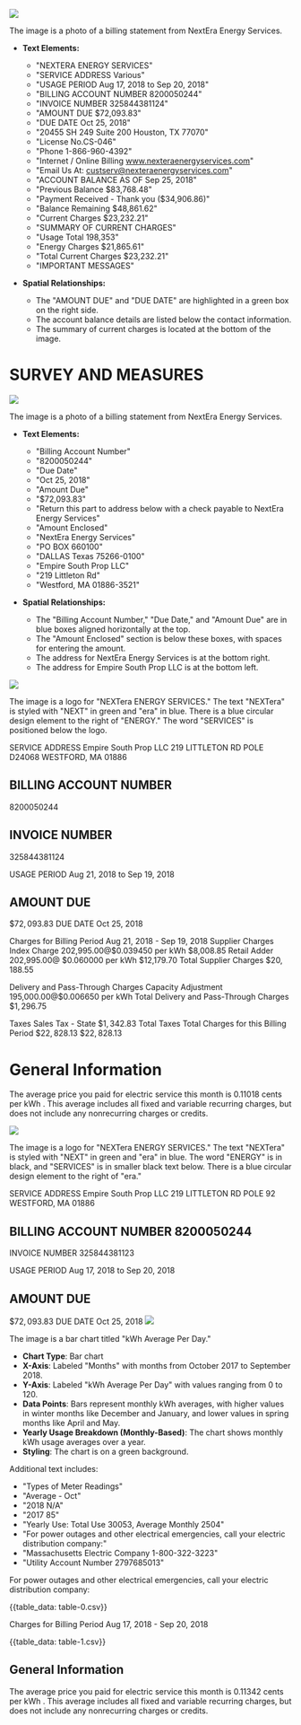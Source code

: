 ![](images/img-0.jpeg)

The image is a photo of a billing statement from NextEra Energy Services. 

- **Text Elements:**
  - "NEXTERA ENERGY SERVICES"
  - "SERVICE ADDRESS Various"
  - "USAGE PERIOD Aug 17, 2018 to Sep 20, 2018"
  - "BILLING ACCOUNT NUMBER 8200050244"
  - "INVOICE NUMBER 325844381124"
  - "AMOUNT DUE $72,093.83"
  - "DUE DATE Oct 25, 2018"
  - "20455 SH 249 Suite 200 Houston, TX 77070"
  - "License No.CS-046"
  - "Phone 1-866-960-4392"
  - "Internet / Online Billing www.nexteraenergyservices.com"
  - "Email Us At: custserv@nexteraenergyservices.com"
  - "ACCOUNT BALANCE AS OF Sep 25, 2018"
  - "Previous Balance $83,768.48"
  - "Payment Received - Thank you ($34,906.86)"
  - "Balance Remaining $48,861.62"
  - "Current Charges $23,232.21"
  - "SUMMARY OF CURRENT CHARGES"
  - "Usage Total 198,353"
  - "Energy Charges $21,865.61"
  - "Total Current Charges $23,232.21"
  - "IMPORTANT MESSAGES"

- **Spatial Relationships:**
  - The "AMOUNT DUE" and "DUE DATE" are highlighted in a green box on the right side.
  - The account balance details are listed below the contact information.
  - The summary of current charges is located at the bottom of the image.

# SURVEY AND MEASURES 

![](images/img-1.jpeg)

The image is a photo of a billing statement from NextEra Energy Services.

- **Text Elements:**
  - "Billing Account Number"
  - "8200050244"
  - "Due Date"
  - "Oct 25, 2018"
  - "Amount Due"
  - "$72,093.83"
  - "Return this part to address below with a check payable to NextEra Energy Services"
  - "Amount Enclosed"
  - "NextEra Energy Services"
  - "PO BOX 660100"
  - "DALLAS Texas 75266-0100"
  - "Empire South Prop LLC"
  - "219 Littleton Rd"
  - "Westford, MA 01886-3521"

- **Spatial Relationships:**
  - The "Billing Account Number," "Due Date," and "Amount Due" are in blue boxes aligned horizontally at the top.
  - The "Amount Enclosed" section is below these boxes, with spaces for entering the amount.
  - The address for NextEra Energy Services is at the bottom right.
  - The address for Empire South Prop LLC is at the bottom left.

![](images/img-2.jpeg)

The image is a logo for "NEXTera ENERGY SERVICES." The text "NEXTera" is styled with "NEXT" in green and "era" in blue. There is a blue circular design element to the right of "ENERGY." The word "SERVICES" is positioned below the logo.

SERVICE ADDRESS
Empire South Prop LLC
219 LITTLETON RD POLE D24068 WESTFORD, MA 01886

## BILLING ACCOUNT NUMBER

8200050244

## INVOICE NUMBER

325844381124

USAGE PERIOD
Aug 21, 2018 to Sep 19, 2018

## AMOUNT DUE

$\$ 72,093.83$
DUE DATE
Oct 25, 2018

Charges for Billing Period Aug 21, 2018 - Sep 19, 2018
Supplier Charges
Index Charge 202,995.00@\$0.039450 per kWh
\$8,008.85
Retail Adder 202,995.00@ \$0.060000 per kWh
\$12,179.70
Total Supplier Charges
$\$ 20,188.55$

Delivery and Pass-Through Charges
Capacity Adjustment 195,000.00@\$0.006650 per kWh
Total Delivery and Pass-Through Charges
$\$ 1,296.75$

Taxes
Sales Tax - State
$\$ 1,342.83$
Total Taxes
Total Charges for this Billing Period
$\$ 22,828.13$
$\$ 22,828.13$

# General Information 

The average price you paid for electric service this month is 0.11018 cents per kWh . This average includes all fixed and variable recurring charges, but does not include any nonrecurring charges or credits.

![](images/img-3.jpeg)

The image is a logo for "NEXTera ENERGY SERVICES." The text "NEXTera" is styled with "NEXT" in green and "era" in blue. The word "ENERGY" is in black, and "SERVICES" is in smaller black text below. There is a blue circular design element to the right of "era."

SERVICE ADDRESS Empire South Prop LLC 219 LITTLETON RD POLE 92 WESTFORD, MA 01886

## BILLING ACCOUNT NUMBER 8200050244

INVOICE NUMBER 325844381123

USAGE PERIOD
Aug 17, 2018 to Sep 20, 2018

## AMOUNT DUE

$\$ 72,093.83$
DUE DATE
Oct 25, 2018
![](images/img-4.jpeg)

The image is a bar chart titled "kWh Average Per Day." 

- **Chart Type**: Bar chart
- **X-Axis**: Labeled "Months" with months from October 2017 to September 2018.
- **Y-Axis**: Labeled "kWh Average Per Day" with values ranging from 0 to 120.
- **Data Points**: Bars represent monthly kWh averages, with higher values in winter months like December and January, and lower values in spring months like April and May.
- **Yearly Usage Breakdown (Monthly-Based)**: The chart shows monthly kWh usage averages over a year.
- **Styling**: The chart is on a green background.

Additional text includes:
- "Types of Meter Readings"
- "Average - Oct"
- "2018 N/A"
- "2017 85"
- "Yearly Use: Total Use 30053, Average Monthly 2504"
- "For power outages and other electrical emergencies, call your electric distribution company:"
- "Massachusetts Electric Company 1-800-322-3223"
- "Utility Account Number 2797685013"

For power outages and other electrical emergencies, call your electric distribution company:

{{table_data: table-0.csv}}

Charges for Billing Period Aug 17, 2018 - Sep 20, 2018

{{table_data: table-1.csv}}

## General Information

The average price you paid for electric service this month is 0.11342 cents per kWh . This average includes all fixed and variable recurring charges, but does not include any nonrecurring charges or credits.
